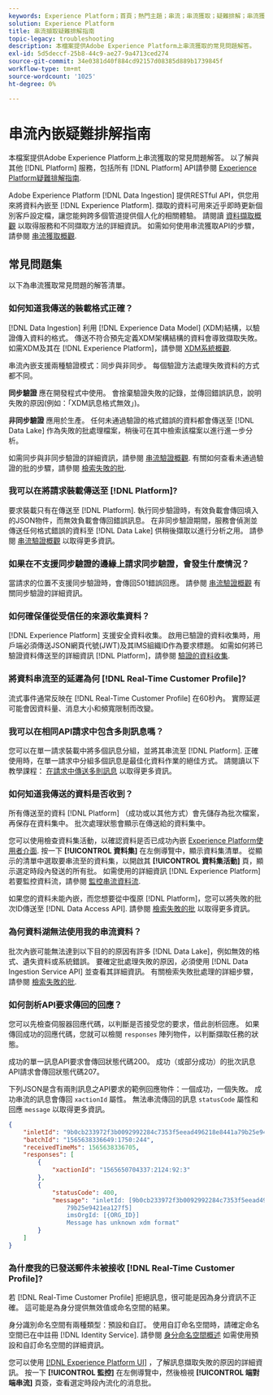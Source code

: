 ```yaml
---
keywords: Experience Platform；首頁；熱門主題；串流；串流獲取；疑難排解；串流獲取疑難排解；串流獲取常見問題集；faq;
solution: Experience Platform
title: 串流擷取疑難排解指南
topic-legacy: troubleshooting
description: 本檔案提供Adobe Experience Platform上串流獲取的常見問題解答。
exl-id: 5d5deccf-25b8-44c9-ae27-9a4713ced274
source-git-commit: 34e0381d40f884cd92157d08385d889b1739845f
workflow-type: tm+mt
source-wordcount: '1025'
ht-degree: 0%

---
```


# 串流內嵌疑難排解指南

本檔案提供Adobe Experience Platform上串流獲取的常見問題解答。 以了解與其他 [!DNL Platform] 服務，包括所有 [!DNL Platform] API請參閱 [Experience Platform疑難排解指南](../../landing/troubleshooting.md).

Adobe Experience Platform [!DNL Data Ingestion] 提供RESTful API，供您用來將資料內嵌至 [!DNL Experience Platform]. 擷取的資料可用來近乎即時更新個別客戶設定檔，讓您能夠跨多個管道提供個人化的相關體驗。 請閱讀 [資料擷取概觀](../home.md) 以取得服務和不同擷取方法的詳細資訊。 如需如何使用串流獲取API的步驟，請參閱 [串流獲取概觀](../streaming-ingestion/overview.md).

## 常見問題集

以下為串流獲取常見問題的解答清單。

### 如何知道我傳送的裝載格式正確？

[!DNL Data Ingestion] 利用 [!DNL Experience Data Model] (XDM)結構，以驗證傳入資料的格式。 傳送不符合預先定義XDM架構結構的資料會導致擷取失敗。 如需XDM及其在 [!DNL Experience Platform]，請參閱 [XDM系統概觀](../../xdm/home.md).

串流內嵌支援兩種驗證模式：同步與非同步。 每個驗證方法處理失敗資料的方式都不同。

**同步驗證** 應在開發程式中使用。 會捨棄驗證失敗的記錄，並傳回錯誤訊息，說明失敗的原因(例如：「XDM訊息格式無效」)。

**非同步驗證** 應用於生產。 任何未通過驗證的格式錯誤的資料都會傳送至 [!DNL Data Lake] 作為失敗的批處理檔案，稍後可在其中檢索該檔案以進行進一步分析。

如需同步與非同步驗證的詳細資訊，請參閱 [串流驗證概觀](../quality/streaming-validation.md). 有關如何查看未通過驗證的批的步驟，請參閱 [檢索失敗的批](../quality/retrieve-failed-batches.md).

### 我可以在將請求裝載傳送至 [!DNL Platform]?

要求裝載只有在傳送至 [!DNL Platform]. 執行同步驗證時，有效負載會傳回填入的JSON物件，而無效負載會傳回錯誤訊息。 在非同步驗證期間，服務會偵測並傳送任何格式錯誤的資料至 [!DNL Data Lake] 供稍後擷取以進行分析之用。 請參閱 [串流驗證概觀](../quality/streaming-validation.md) 以取得更多資訊。

### 如果在不支援同步驗證的邊緣上請求同步驗證，會發生什麼情況？

當請求的位置不支援同步驗證時，會傳回501錯誤回應。 請參閱 [串流驗證概觀](../quality/streaming-validation.md) 有關同步驗證的詳細資訊。

### 如何確保僅從受信任的來源收集資料？

[!DNL Experience Platform] 支援安全資料收集。 啟用已驗證的資料收集時，用戶端必須傳送JSON網頁代號(JWT)及其IMS組織ID作為要求標題。 如需如何將已驗證資料傳送至的詳細資訊 [!DNL Platform]，請參閱 [驗證的資料收集](../tutorials/create-authenticated-streaming-connection.md).

### 將資料串流至的延遲為何 [!DNL Real-Time Customer Profile]?

流式事件通常反映在 [!DNL Real-Time Customer Profile] 在60秒內。 實際延遲可能會因資料量、消息大小和頻寬限制而改變。

### 我可以在相同API請求中包含多則訊息嗎？

您可以在單一請求裝載中將多個訊息分組，並將其串流至 [!DNL Platform]. 正確使用時，在單一請求中分組多個訊息是最佳化資料作業的絕佳方式。 請閱讀以下教學課程： [在請求中傳送多則訊息](../tutorials/streaming-multiple-messages.md) 以取得更多資訊。

### 如何知道我傳送的資料是否收到？

所有傳送至的資料 [!DNL Platform] （成功或以其他方式）會先儲存為批次檔案，再保存在資料集中。 批次處理狀態會顯示在傳送給的資料集中。

您可以使用檢查資料集活動，以確認資料是否已成功內嵌 [Experience Platform使用者介面](https://platform.adobe.com). 按一下 **[!UICONTROL 資料集]** 在左側導覽中，顯示資料集清單。 從顯示的清單中選取要串流至的資料集，以開啟其 **[!UICONTROL 資料集活動]** 頁，顯示選定時段內發送的所有批。 如需使用的詳細資訊 [!DNL Experience Platform] 若要監控資料流，請參閱 [監控串流資料流](../quality/monitor-data-ingestion.md).

如果您的資料未能內嵌，而您想要從中復原 [!DNL Platform]，您可以將失敗的批次ID傳送至 [!DNL Data Access API]. 請參閱 [檢索失敗的批](../quality/retrieve-failed-batches.md) 以取得更多資訊。

### 為何資料湖無法使用我的串流資料？

批次內嵌可能無法達到以下目的的原因有許多 [!DNL Data Lake]，例如無效的格式、遺失資料或系統錯誤。 要確定批處理失敗的原因，必須使用 [!DNL Data Ingestion Service API] 並查看其詳細資訊。 有關檢索失敗批處理的詳細步驟，請參閱 [檢索失敗的批](../quality/retrieve-failed-batches.md).

### 如何剖析API要求傳回的回應？

您可以先檢查伺服器回應代碼，以判斷是否接受您的要求，借此剖析回應。 如果傳回成功的回應代碼，您就可以檢閱 `responses` 陣列物件，以判斷擷取任務的狀態。

成功的單一訊息API要求會傳回狀態代碼200。 成功（或部分成功）的批次訊息API請求會傳回狀態代碼207。

下列JSON是含有兩則訊息之API要求的範例回應物件：一個成功，一個失敗。 成功串流的訊息會傳回 `xactionId` 屬性。 無法串流傳回的訊息 `statusCode` 屬性和回應 `message` 以取得更多資訊。

```JSON
{
    "inletId": "9b0cb233972f3b0092992284c7353f5eead496218e8441a79b25e9421ea127f5",
    "batchId": "1565638336649:1750:244",
    "receivedTimeMs": 1565638336705,
    "responses": [
        {
            "xactionId": "1565650704337:2124:92:3"
        },
        {
            "statusCode": 400,
            "message": "inletId: [9b0cb233972f3b0092992284c7353f5eead496218e8441a
                79b25e9421ea127f5] 
                imsOrgId: [{ORG_ID}] 
                Message has unknown xdm format"
        }
    ]
}
```

### 為什麼我的已發送郵件未被接收 [!DNL Real-Time Customer Profile]?

若 [!DNL Real-Time Customer Profile] 拒絕訊息，很可能是因為身分資訊不正確。 這可能是為身分提供無效值或命名空間的結果。

身分識別命名空間有兩種類型：預設和自訂。 使用自訂命名空間時，請確定命名空間已在中註冊 [!DNL Identity Service]. 請參閱 [身分命名空間概述](../../identity-service/namespaces.md) 如需使用預設和自訂命名空間的詳細資訊。

您可以使用 [[!DNL Experience Platform UI]](https://platform.adobe.com) ，了解訊息擷取失敗的原因的詳細資訊。 按一下 **[!UICONTROL 監控]** 在左側導覽中，然後檢視 **[!UICONTROL 端對端串流]** 頁簽，查看選定時段內流化的消息批。
